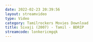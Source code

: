 ```yaml
---
date: 2022-02-23 20:39:56
layout: streamvideo
type: Video
category: Tamilrockers Movies Download
title: Sivaji (2007) - Tamil - BDRIP
streamcode: lonkericmgqk
---
```


